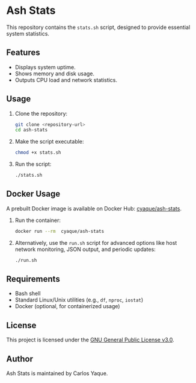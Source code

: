 # Ash Stats

This repository contains the `stats.sh` script, designed to provide essential system statistics.

## Features

- Displays system uptime.
- Shows memory and disk usage.
- Outputs CPU load and network statistics.

## Usage

1. Clone the repository:
    ```bash
    git clone <repository-url>
    cd ash-stats
    ```

2. Make the script executable:
    ```bash
    chmod +x stats.sh
    ```

3. Run the script:
    ```bash
    ./stats.sh
    ```

## Docker Usage

A prebuilt Docker image is available on Docker Hub: [cyaque/ash-stats](https://hub.docker.com/r/cyaque/ash-stats).

1. Run the container:
    ```bash
    docker run --rm  cyaque/ash-stats
    ```

2. Alternatively, use the `run.sh` script for advanced options like host network monitoring, JSON output, and periodic updates:
    ```bash
    ./run.sh
    ```

## Requirements

- Bash shell
- Standard Linux/Unix utilities (e.g., `df`, `nproc`, `iostat`)
- Docker (optional, for containerized usage)

## License

This project is licensed under the [GNU General Public License v3.0](LICENSE).

## Author

Ash Stats is maintained by Carlos Yaque.
